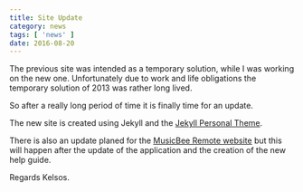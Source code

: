 ```yaml
---
title: Site Update
category: news
tags: [ 'news' ]
date: 2016-08-20
---
```


The previous site was intended as a temporary solution, while I was working on the new one.
Unfortunately due to work and life obligations the temporary solution of 2013 was rather long lived.

So after a really long period of time it is finally time for an update.

The new site is created using Jekyll and the [Jekyll Personal Theme](https://github.com/PanosSakkos/personal-jekyll-theme).

There is also an update planed for the [MusicBee Remote website](http://kelsos.net) but this will happen after the update
of the application and the creation of the new help guide.

Regards Kelsos.
